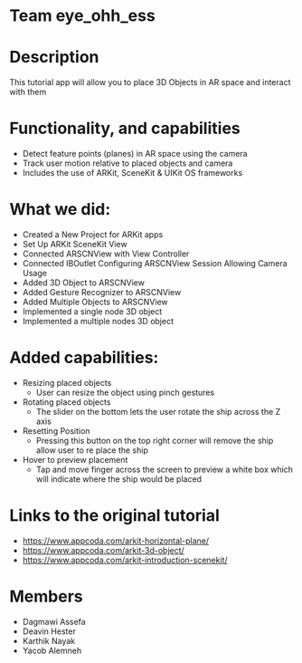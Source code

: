 # Team eye_ohh_ess

# Description

This tutorial app will allow you to place 3D Objects in AR space and interact with them

# Functionality, and capabilities
- Detect feature points (planes) in AR space using the camera
- Track user motion relative to placed objects and camera 
- Includes the use of ARKit, SceneKit & UIKit OS frameworks

# What we did: 
- Created a New Project for ARKit apps
- Set Up ARKit SceneKit View
- Connected ARSCNView with View Controller
- Connected IBOutlet Configuring ARSCNView Session Allowing Camera Usage
- Added 3D Object to ARSCNView
- Added Gesture Recognizer to ARSCNView
- Added Multiple Objects to ARSCNView
- Implemented a single node 3D object
- Implemented a multiple nodes 3D object

# Added capabilities:
- Resizing placed objects 
    - User can resize the object using pinch gestures 
- Rotating placed objects
    - The slider on the bottom lets the user rotate the ship across the Z axis 
- Resetting Position
    - Pressing this button on the top right corner will remove the ship allow user to re place the ship
- Hover to preview placement 
    - Tap and move finger across the screen to preview a white box which will indicate where the ship would be placed

# Links to the original tutorial
- https://www.appcoda.com/arkit-horizontal-plane/ 
- https://www.appcoda.com/arkit-3d-object/
- https://www.appcoda.com/arkit-introduction-scenekit/

# Members
- Dagmawi Assefa
- Deavin Hester
- Karthik Nayak
- Yacob Alemneh
